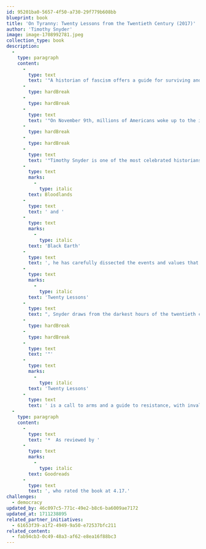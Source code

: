 ```yaml
---
id: 95201ba0-5657-4f50-a730-29f779b608bb
blueprint: book
title: 'On Tyranny: Twenty Lessons from the Twentieth Century (2017)'
author: 'Timothy Snyder'
image: image-1708992781.jpeg
collection_type: book
description:
  -
    type: paragraph
    content:
      -
        type: text
        text: '"A historian of fascism offers a guide for surviving and resisting America’s turn towards authoritarianism.'
      -
        type: hardBreak
      -
        type: hardBreak
      -
        type: text
        text: '"On November 9th, millions of Americans woke up to the impossible: the election of Donald Trump as president. Against all predictions, one of the most-disliked presidential candidates in history had swept the electoral college, elevating a man with open contempt for democratic norms and institutions to the height of power.'
      -
        type: hardBreak
      -
        type: hardBreak
      -
        type: text
        text: '"Timothy Snyder is one of the most celebrated historians of the Holocaust. In his books '
      -
        type: text
        marks:
          -
            type: italic
        text: Bloodlands
      -
        type: text
        text: ' and '
      -
        type: text
        marks:
          -
            type: italic
        text: 'Black Earth'
      -
        type: text
        text: ', he has carefully dissected the events and values that enabled the rise of Hitler and Stalin and the execution of their catastrophic policies. With '
      -
        type: text
        marks:
          -
            type: italic
        text: 'Twenty Lessons'
      -
        type: text
        text: ", Snyder draws from the darkest hours of the twentieth century to provide hope for the twenty-first. As he writes, 'Americans are no wiser than the Europeans who saw democracy yield to fascism, Nazism and communism. Our one advantage is that we might learn from their experience.'"
      -
        type: hardBreak
      -
        type: hardBreak
      -
        type: text
        text: '"'
      -
        type: text
        marks:
          -
            type: italic
        text: 'Twenty Lessons'
      -
        type: text
        text: ' is a call to arms and a guide to resistance, with invaluable ideas for how we can preserve our freedoms in the uncertain years to come."'
  -
    type: paragraph
    content:
      -
        type: text
        text: '*  As reviewed by '
      -
        type: text
        marks:
          -
            type: italic
        text: Goodreads
      -
        type: text
        text: ', who rated the book at 4.17.'
challenges:
  - democracy
updated_by: 46c097c5-771c-49e2-b8c6-ba6009ae7172
updated_at: 1711238895
related_partner_initiatives:
  - 61653f39-a1f2-4949-9a50-e72537bfc211
related_content:
  - fab94cb3-0c49-48a3-af62-e8ea16f88bc3
---
```


